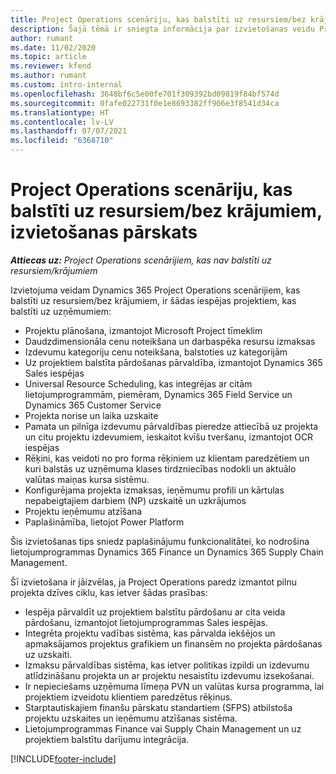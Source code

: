 ```yaml
---
title: Project Operations scenāriju, kas balstīti uz resursiem/bez krājumiem, izvietošanas pārskats
description: Šajā tēmā ir sniegta informācija par izvietošanas veidu Project Operations scenārijiem, kas balstīti uz resursiem/bez krājumiem.
author: rumant
ms.date: 11/02/2020
ms.topic: article
ms.reviewer: kfend
ms.author: rumant
ms.custom: intro-internal
ms.openlocfilehash: 3648bf6c5e00fe701f309392bd09819f84bf574d
ms.sourcegitcommit: 0fafe022731f0e1e8693382ff906e3f8541d34ca
ms.translationtype: HT
ms.contentlocale: lv-LV
ms.lasthandoff: 07/07/2021
ms.locfileid: "6368710"
---
```

# <a name="project-operations-for-resourcenon-stocked-based-scenarios-deployment-overview"></a>Project Operations scenāriju, kas balstīti uz resursiem/bez krājumiem, izvietošanas pārskats

_**Attiecas uz:** Project Operations scenārijiem, kas nav balstīti uz resursiem/krājumiem_

Izvietojuma veidam Dynamics 365 Project Operations scenārijiem, kas balstīti uz resursiem/bez krājumiem, ir šādas iespējas projektiem, kas balstīti uz uzņēmumiem:

- Projektu plānošana, izmantojot Microsoft Project tīmeklim
- Daudzdimensionāla cenu noteikšana un darbaspēka resursu izmaksas
- Izdevumu kategoriju cenu noteikšana, balstoties uz kategorijām
- Uz projektiem balstīta pārdošanas pārvaldība, izmantojot Dynamics 365 Sales iespējas
- Universal Resource Scheduling, kas integrējas ar citām lietojumprogrammām, piemēram, Dynamics 365 Field Service un Dynamics 365 Customer Service
- Projekta norise un laika uzskaite
- Pamata un pilnīga izdevumu pārvaldības pieredze attiecībā uz projekta un citu projektu izdevumiem, ieskaitot kvīšu tveršanu, izmantojot OCR iespējas
- Rēķini, kas veidoti no pro forma rēķiniem uz klientam paredzētiem un kuri balstās uz uzņēmuma klases tirdzniecības nodokli un aktuālo valūtas maiņas kursa sistēmu.
- Konfigurējama projekta izmaksas, ieņēmumu profili un kārtulas nepabeigtajiem darbiem (NP) uzskaitē un uzkrājumos
- Projektu ieņēmumu atzīšana
- Paplašināmība, lietojot Power Platform

Šis izvietošanas tips sniedz paplašinājumu funkcionalitātei, ko nodrošina lietojumprogrammas Dynamics 365 Finance un Dynamics 365 Supply Chain Management.

Šī izvietošana ir jāizvēlas, ja Project Operations paredz izmantot pilnu projekta dzīves ciklu, kas ietver šādas prasības:

- Iespēja pārvaldīt uz projektiem balstītu pārdošanu ar cita veida pārdošanu, izmantojot lietojumprogrammas Sales iespējas.
- Integrēta projektu vadības sistēma, kas pārvalda iekšējos un apmaksājamos projektus grafikiem un finansēm no projekta pārdošanas uz uzskaiti.
- Izmaksu pārvaldības sistēma, kas ietver politikas izpildi un izdevumu atlīdzināšanu projekta un ar projektu nesaistītu izdevumu izsekošanai.
- Ir nepieciešams uzņēmuma līmeņa PVN un valūtas kursa programma, lai projektiem izveidotu klientiem paredzētus rēķinus.
- Starptautiskajiem finanšu pārskatu standartiem (SFPS) atbilstoša projektu uzskaites un ieņēmumu atzīšanas sistēma.
- Lietojumprogrammas Finance vai Supply Chain Management un uz projektiem balstītu darījumu integrācija.


[!INCLUDE[footer-include](../includes/footer-banner.md)]